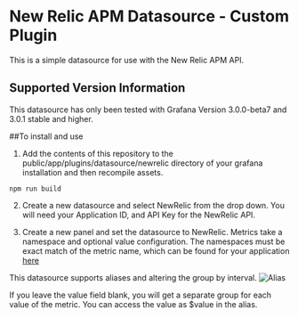 # New Relic APM Datasource -  Custom Plugin
This is a simple datasource for use with the New Relic APM API. 

## Supported Version Information
This datasource has only been tested with Grafana Version 3.0.0-beta7 and 3.0.1 stable and higher.

##To install and use

1. Add the contents of this repository to the public/app/plugins/datasource/newrelic directory of your grafana installation and then recompile assets.
```
npm run build
```

2. Create a new datasource and select NewRelic from the drop down. You will need your Application ID, and API Key for the NewRelic API.

3. Create a new panel and set the datasource to NewRelic. Metrics take a namespace and optional value configuration. The namespaces must be exact match of the metric name, which can be found for your application [here](https://rpm.newrelic.com/api/explore/applications/metric_names)

This datasource supports aliases and altering the group by interval.
![Alias](http://i.imgur.com/sV0bEoA.png)

If you leave the value field blank, you will get a separate group for each value of the metric. You can access the value as $value in the alias.

